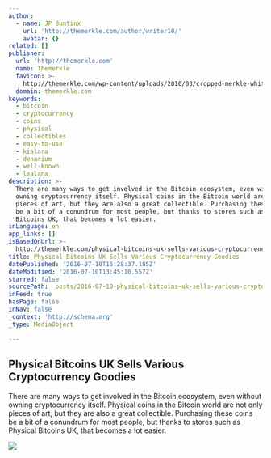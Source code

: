 ```yaml
---
author:
  - name: JP Buntinx
    url: 'http://themerkle.com/author/writer10/'
    avatar: {}
related: []
publisher:
  url: 'http://themerkle.com'
  name: Themerkle
  favicon: >-
    http://themerkle.com/wp-content/uploads/2016/03/cropped-merkle-white-1-192x192.png
  domain: themerkle.com
keywords:
  - bitcoin
  - cryptocurrency
  - coins
  - physical
  - collectibles
  - easy-to-use
  - kialara
  - denarium
  - well-known
  - lealana
description: >-
  There are many ways to get involved in the Bitcoin ecosystem, even without
  owning cryptocurrency itself. Physical coins in the Bitcoin world are not only
  pieces of art, but they are also a great collectible. Purchasing these coins
  be a bit of a conundrum for most people, but thanks to stores such as Physical
  Bitcoins UK, that becomes a lot easier.
inLanguage: en
app_links: []
isBasedOnUrl: >-
  http://themerkle.com/physical-bitcoins-uk-sells-various-cryptocurrency-goodies/
title: Physical Bitcoins UK Sells Various Cryptocurrency Goodies
datePublished: '2016-07-10T15:28:37.185Z'
dateModified: '2016-07-10T13:45:10.557Z'
starred: false
sourcePath: _posts/2016-07-10-physical-bitcoins-uk-sells-various-cryptocurrency-goodies.md
inFeed: true
hasPage: false
inNav: false
_context: 'http://schema.org'
_type: MediaObject

---
```

<article style=""><h1>Physical Bitcoins UK Sells Various Cryptocurrency Goodies</h1><p>There are many ways to get involved in the Bitcoin ecosystem, even without owning cryptocurrency itself. Physical coins in the Bitcoin world are not only pieces of art, but they are also a great collectible. Purchasing these coins be a bit of a conundrum for most people, but thanks to stores such as Physical Bitcoins UK, that becomes a lot easier.</p><img src="http://themerkle.com/wp-content/uploads/2016/07/shutterstock_371443816.jpg" /></article>